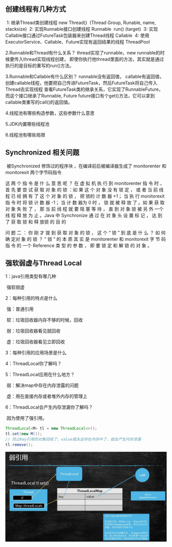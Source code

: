 ## 创建线程有几种方式

​	1: 继承Thread类创建线程 new Thread()
​		(Thread Group, Runable, name, stacksize)
​	2: 实现Runnable接口创建线程 Runnable
​		run() (target)
​	3: 实现Callable接口通过FutureTask包装器来创建Thread线程 Callable
​	4: 使用ExecutorService、Callable、Future实现有返回结果的线程 ThreadPool

2.Runnable和Thread有什么关系？
	thread实现了runnable，new runnable的时候要传入thread实现线程创建，
	即使你执行他thread里面的方法，其实就是通过执行的是目标的重写的run()方法。

3.Runnable和Callable有什么区别？
	runnable没有返回值，
	callable有返回值，创建callable线程，他要把自己传进FutureTask，然后FutureTask将自己传入Thread去实现线程
		查看FutureTask类的继承关系，它实现了RunnableFuture，而这个接口继承了Runnable, Future
		future接口有个get()方法，它可以拿到callable类重写的call()的返回值。

4.线程池有哪些构造参数，这些参数什么意思

5.JDK内置哪些线程池

6.线程池有哪些局限

## Synchronized 相关问题

​	被Synchronized 修饰过的程序块 ，在编译前后被编译器生成了 monitorenter 和 monitorexit 两个字节码指令

这 两 个 指 令 是 什 么 意 思 呢 ？
	在 虚 拟 机 执 行 到 monitorenter 指 令 时 ， 首 先 要 尝 试 获 取 对 象 的 锁 ：如 果 这 个 对 象 没 有 锁 定 ， 或 者 当 前 线 程 已 经 拥 有 了 这 个 对 象 的 锁 ， 把 锁的 计 数 器 +1； 当 执 行 monitorexit 指 令 时 将 锁 计 数 器 -1； 当 计 数 器为 0 时 ， 锁 就 被 释 放 了 。如 果 获 取 对 象 失 败 了 ， 那 当 前 线 程 就 要 阻 塞 等 待 ， 直 到 对 象 锁 被 另 外 一个 线 程 释 放 为 止 。Java 中 Synchronize 通 过 在 对 象 头 设 置 标 记 ， 达 到 了 获 取 锁 和 释 放锁 的 目 的

问 题 二 ： 你 刚 才 提 到 获 取 对 象 的 锁 ， 这 个 “ 锁 ” 到 底 是 什 么 ？ 如 何 确 定对 象 的 锁 ？
	“ 锁 ” 的 本 质 其 实 是 monitorenter 和 monitorexit 字 节 码 指 令 的 一个 Reference 类 型 的 参 数 ， 即 要 锁 定 和 解 锁 的 对 象 。



## 强软弱虚与Thread Local

1：java引用类型有哪几种

​		强软弱虚

2：每种引用的特点是什么

​		强：普通引用

​		软：垃圾回收器内存不够的时候，回收

​		弱：垃圾回收器看见就回收

​		虚：垃圾回收器看见立即回收

3：每种引用的应用场景是什么

4：ThreadLocal你了解吗？

5：ThreadLocal应用在什么地方？

​		弱：解决map中存在内存泄露的问题

​		虚：用在直接内存或者堆外内存的管理上

6：ThreadLocal会产生内存泄漏你了解吗？

​		因为使用了强引用。

```java
ThreadLocal<M> tl = new ThreadLocal<>();
tl.set(new M());
// 防止Key引用的对象回收了，value就永远存在内存中了，就会产生内存泄漏
tl.remove();
```

![2021-11-24_160700](.\截图\2021-11-24_160700.jpg)